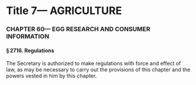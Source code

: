 
# Title 7— AGRICULTURE
### CHAPTER 60— EGG RESEARCH AND CONSUMER INFORMATION
#### § 2716. Regulations

The Secretary is authorized to make regulations with force and effect of law, as may be necessary to carry out the provisions of this chapter and the powers vested in him by this chapter.
